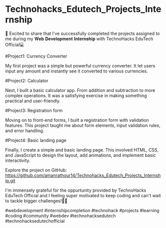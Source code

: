 
# Technohacks_Edutech_Projects_Internship 

🚀 Excited to share that I've successfully completed the projects assigned to me during my 𝐖𝐞𝐛 𝐃𝐞𝐯𝐞𝐥𝐨𝐩𝐦𝐞𝐧𝐭 𝐈𝐧𝐭𝐞𝐫𝐧𝐬𝐡𝐢𝐩  with TechnoHacks EduTech Official💻 

 

#Project1: Currency Converter 

My first project was a simple but powerful currency converter. It let users input any amount and instantly see it converted to various currencies. 

 

#Project2: Calculator 

Next, I built a basic calculator app. From addition and subtraction to more complex operations. It was a satisfying exercise in making something practical and user-friendly. 

 

#Project3: Registration form 

Moving on to front-end forms, I built a registration form with validation features. This project taught me about form elements, input validation rules, and error handling.

 

#Project4: Basic landing page 

Finally, I create a simple and basic landing page. This involved HTML, CSS, and JavaScript to design the layout, add animations, and implement basic interactivity. 



Explore the project on GitHub: https://github.com/amanrathour14/Technohacks_Edutech_Projects_Internship.git 

 

I'm immensely grateful for the oppurtunity provided by TechnoHacks EduTech Official and I feeling super motivated to keep coding and can't wait to tackle bigger challenges!🌟💼  

 

#webdevelopment #internshipcompletion #technohack #projects #learning #coding #community  #webdev #technohacksedutech #technohacksedutechofficial 

